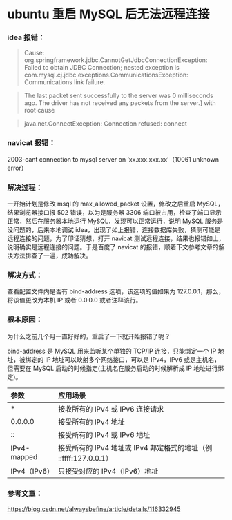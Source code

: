 # ubuntu 重启 MySQL 后无法远程连接

### idea 报错：

> Cause: org.springframework.jdbc.CannotGetJdbcConnectionException: Failed to obtain JDBC Connection; nested exception is com.mysql.cj.jdbc.exceptions.CommunicationsException: Communications link failure.

> The last packet sent successfully to the server was 0 milliseconds ago. The driver has not received any packets from the server.] with root cause

> java.net.ConnectException: Connection refused: connect

### navicat 报错：

2003-cant connection to mysql server on ‘xx.xxx.xxx.xx’（10061 unknown error）

### 解决过程：

一开始计划是修改 msql 的 max_allowed_packet 设置，修改之后重启 MySQL，结果浏览器接口报 502 错误，以为是服务器 3306 端口被占用，检查了端口显示正常，然后在服务器本地运行 MySQL，发现可以正常运行，说明 MySQL 服务是没问题的，后来本地调试 idea，出现了如上报错，连接数据库失败，猜测可能是远程连接的问题，为了印证猜想，打开 navicat 测试远程连接，结果也报错如上，说明确实是远程连接的问题。于是百度了 navicat 的报错，顺着下文参考文章的解决方法排查了一遍，成功解决。

### 解决方式：

查看配置文件内是否有 bind-address 选项，该选项的值如果为 127.0.0.1，那么，将该值更改为本机 IP 或者 0.0.0.0 或者注释该行。

### 根本原因：

为什么之前几个月一直好好的，重启了一下就开始报错了呢？

bind-address 是 MySQL 用来监听某个单独的 TCP/IP 连接，只能绑定一个 IP 地址，被绑定的 IP 地址可以映射多个网络接口，可以是 IPv4，IPv6 或是主机名，但需要在 MySQL 启动的时候指定(主机名在服务启动的时候解析成 IP 地址进行绑定)。

| 参数         | 应用场景                                                          |
| :----------- | :---------------------------------------------------------------- |
| \*           | 接收所有的 IPv4 或 IPv6 连接请求                                  |
| 0.0.0.0      | 接受所有的 IPv4 地址                                              |
| ::           | 接受所有的 IPv4 或 IPv6 地址                                      |
| IPv4-mapped  | 接受所有的 IPv4 地址或 IPv4 邦定格式的地址（例 ::ffff:127.0.0.1） |
| IPv4（IPv6） | 只接受对应的 IPv4（IPv6）地址                                     |

### 参考文章：

<https://blog.csdn.net/alwaysbefine/article/details/116332945>
